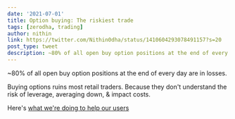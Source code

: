 ```yaml
---
date: '2021-07-01'
title: Option buying: The riskiest trade 
tags: [zerodha, trading]
author: nithin
link: https://twitter.com/Nithin0dha/status/1410604293078491157?s=20
post_type: tweet
description: ~80% of all open buy option positions at the end of every day are in losses...
---
```

~80% of all open buy option positions at the end of every day are in losses.

Buying options ruins most retail traders. Because they don't understand the risk of leverage, averaging down, & impact costs. 

Here's [what we're doing to help our users](https://zerodha.com/z-connect/nudge/option-buying-the-riskiest-trade-out-there)
